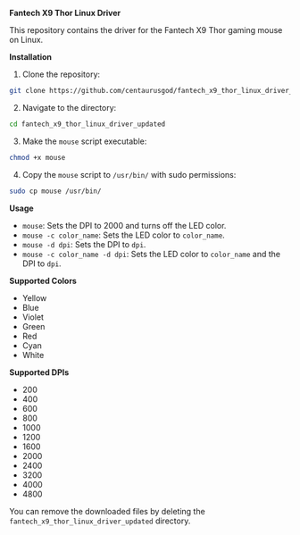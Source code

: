 **Fantech X9 Thor Linux Driver**

This repository contains the driver for the Fantech X9 Thor gaming mouse on Linux.

**Installation**

1. Clone the repository:

```bash
git clone https://github.com/centaurusgod/fantech_x9_thor_linux_driver_updated.git
```

2. Navigate to the directory:

```bash
cd fantech_x9_thor_linux_driver_updated
```

3. Make the `mouse` script executable:

```bash
chmod +x mouse
```

4. Copy the `mouse` script to `/usr/bin/` with sudo permissions:

```bash
sudo cp mouse /usr/bin/
```

**Usage**

* `mouse`: Sets the DPI to 2000 and turns off the LED color.
* `mouse -c color_name`: Sets the LED color to `color_name`.
* `mouse -d dpi`: Sets the DPI to `dpi`.
* `mouse -c color_name -d dpi`: Sets the LED color to `color_name` and the DPI to `dpi`.

**Supported Colors**

* Yellow
* Blue
* Violet
* Green
* Red
* Cyan
* White

**Supported DPIs**

* 200
* 400
* 600
* 800
* 1000
* 1200
* 1600
* 2000
* 2400
* 3200
* 4000
* 4800

You can remove the downloaded files by deleting the `fantech_x9_thor_linux_driver_updated` directory.


